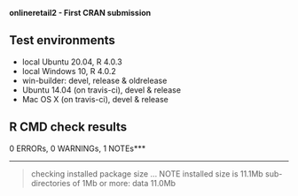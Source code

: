 **onlineretail2 - First CRAN submission**

## Test environments
* local Ubuntu 20.04, R 4.0.3
* local Windows 10, R 4.0.2
* win-builder: devel, release & oldrelease
* Ubuntu 14.04 (on travis-ci), devel & release
* Mac OS X (on travis-ci), devel & release

## R CMD check results
0 ERRORs, 0 WARNINGs, 1 NOTEs***

***
> checking installed package size ... NOTE
    installed size is 11.1Mb
    sub-directories of 1Mb or more:
      data  11.0Mb
